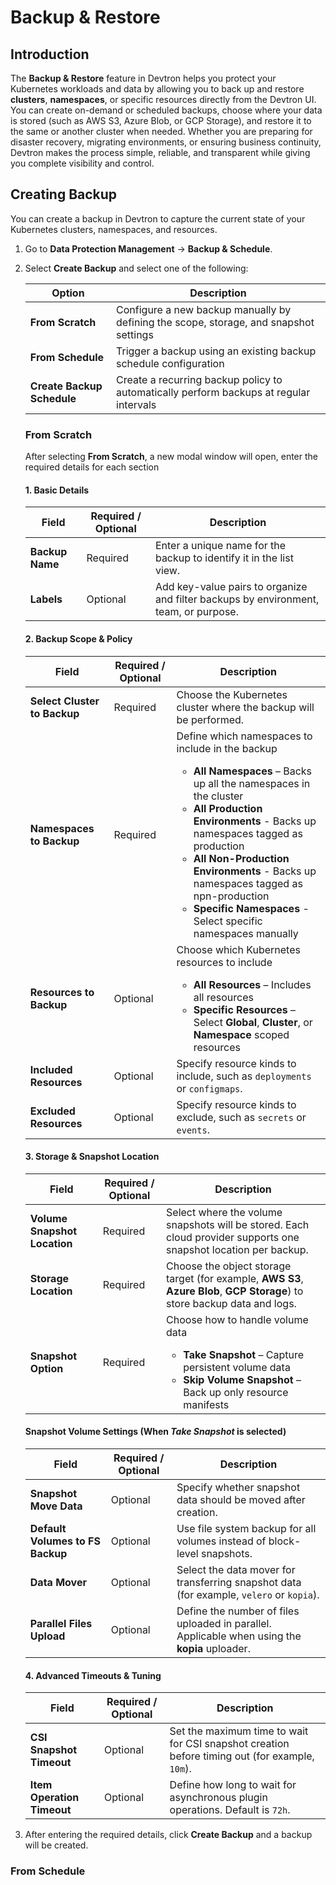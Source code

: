 # Backup & Restore
## Introduction
The **Backup & Restore** feature in Devtron helps you protect your Kubernetes workloads and data by allowing you to back up and restore **clusters**, **namespaces**, or specific resources directly from the Devtron UI. You can create on-demand or scheduled backups, choose where your data is stored (such as AWS S3, Azure Blob, or GCP Storage), and restore it to the same or another cluster when needed. Whether you are preparing for disaster recovery, migrating environments, or ensuring business continuity, Devtron makes the process simple, reliable, and transparent while giving you complete visibility and control.

## Creating Backup

You can create a backup in Devtron to capture the current state of your Kubernetes clusters, namespaces, and resources.

1. Go to **Data Protection Management** → **Backup & Schedule**. 

2. Select **Create Backup** and select one of the following:

    | **Option** | **Description** |
    |-------------|-----------------|
    | **From Scratch** | Configure a new backup manually by defining the scope, storage, and snapshot settings |
    | **From Schedule** | Trigger a backup using an existing backup schedule configuration |
    | **Create Backup Schedule** | Create a recurring backup policy to automatically perform backups at regular intervals |

    ### From Scratch

    After selecting **From Scratch**, a new modal window will open, enter the required details for each section

    #### 1. Basic Details

    | **Field** | **Required / Optional** | **Description** |
    |------------|-------------------------|-----------------|
    | **Backup Name** | Required | Enter a unique name for the backup to identify it in the list view. |
    | **Labels** | Optional | Add key-value pairs to organize and filter backups by environment, team, or purpose. |

    #### 2. Backup Scope & Policy

    | **Field** | **Required / Optional** | **Description** |
    |------------|-------------------------|-----------------|
    | **Select Cluster to Backup** | Required | Choose the Kubernetes cluster where the backup will be performed. |
    | **Namespaces to Backup** | Required | Define which namespaces to include in the backup <ul><li>**All Namespaces** – Backs up all the namespaces in the cluster</li><li> **All Production Environments** - Backs up namespaces tagged as production</li><li> **All Non-Production Environments** - Backs up namespaces tagged as npn-production </li><li>**Specific Namespaces** - Select specific namespaces manually</li></ul> |
    | **Resources to Backup** | Optional | Choose which Kubernetes resources to include<br /> <ul><li>**All Resources** – Includes all resources</li><li> **Specific Resources** – Select **Global**, **Cluster**, or **Namespace** scoped resources</li></ul> |
    | **Included Resources** | Optional | Specify resource kinds to include, such as `deployments` or `configmaps`. |
    | **Excluded Resources** | Optional | Specify resource kinds to exclude, such as `secrets` or `events`. |

    #### 3. Storage & Snapshot Location

    | **Field** | **Required / Optional** | **Description** |
    |------------|-------------------------|-----------------|
    | **Volume Snapshot Location** | Required | Select where the volume snapshots will be stored. Each cloud provider supports one snapshot location per backup. |
    | **Storage Location** | Required | Choose the object storage target (for example, **AWS S3**, **Azure Blob**, **GCP Storage**) to store backup data and logs. |
    | **Snapshot Option** | Required | Choose how to handle volume data <ul><li> **Take Snapshot** – Capture persistent volume data</li> <li>**Skip Volume Snapshot** – Back up only resource manifests</li></ul> |

    #### Snapshot Volume Settings (When *Take Snapshot* is selected)

    | **Field** | **Required / Optional** | **Description** |
    |------------|-------------------------|-----------------|
    | **Snapshot Move Data** | Optional | Specify whether snapshot data should be moved after creation. |
    | **Default Volumes to FS Backup** | Optional | Use file system backup for all volumes instead of block-level snapshots. |
    | **Data Mover** | Optional | Select the data mover for transferring snapshot data (for example, `velero` or `kopia`). |
    | **Parallel Files Upload** | Optional | Define the number of files uploaded in parallel. Applicable when using the **kopia** uploader. |

    #### 4. Advanced Timeouts & Tuning

    | **Field** | **Required / Optional** | **Description** |
    |------------|-------------------------|-----------------|
    | **CSI Snapshot Timeout** | Optional | Set the maximum time to wait for CSI snapshot creation before timing out (for example, `10m`). |
    | **Item Operation Timeout** | Optional | Define how long to wait for asynchronous plugin operations. Default is `72h`. |

3. After entering the required details, click **Create Backup** and a backup will be created.

### From Schedule



